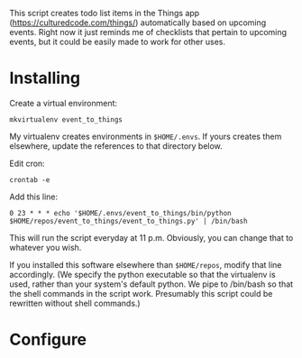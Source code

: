This script creates todo list items in the Things app
(https://culturedcode.com/things/) automatically based on upcoming events.
Right now it just reminds me of checklists that pertain to upcoming events,
but it could be easily made to work for other uses.

# Installing

Create a virtual environment:

    mkvirtualenv event_to_things

My virtualenv creates environments in `$HOME/.envs`. If yours creates them
elsewhere, update the references to that directory below.

Edit cron:

    crontab -e

Add this line:

    0 23 * * * echo '$HOME/.envs/event_to_things/bin/python $HOME/repos/event_to_things/event_to_things.py' | /bin/bash

This will run the script everyday at 11 p.m. Obviously, you can change that to
whatever you wish.

If you installed this software elsewhere than `$HOME/repos`, modify that
line accordingly. (We specify the python executable so that the virtualenv is
used, rather than your system's default python. We pipe to /bin/bash so
that the shell commands in the script work. Presumably this script
could be rewritten without shell commands.)

# Configure


